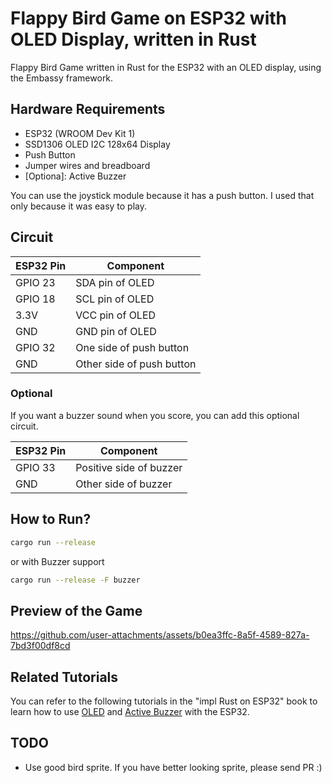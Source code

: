 # Flappy Bird Game on ESP32 with OLED Display, written in Rust

 Flappy Bird Game written in Rust for the ESP32 with an OLED display, using the Embassy framework.

## Hardware Requirements
- ESP32 (WROOM Dev Kit 1)
- SSD1306 OLED I2C 128x64 Display
- Push Button
- Jumper wires and breadboard
- \[Optiona\]: Active Buzzer

You can use the joystick module because it has a push button. I used that only because it was easy to play.
    
## Circuit

| ESP32 Pin | Component               |
|----------|-------------------------|
| GPIO 23  | SDA pin of OLED         |
| GPIO 18  | SCL pin of OLED         |
| 3.3V     | VCC pin of OLED         |
| GND      | GND pin of OLED         |
| GPIO 32   | One side of push button |
| GND      | Other side of push button |

### Optional 

If you want a buzzer sound when you score, you can add this optional circuit.

| ESP32 Pin | Component               |
|----------|-------------------------|
| GPIO 33   | Positive side of buzzer |
| GND      | Other side of buzzer |

## How to Run?

```sh
cargo run --release
```

or with Buzzer support

```sh
cargo run --release -F buzzer
```

## Preview of the Game

https://github.com/user-attachments/assets/b0ea3ffc-8a5f-4589-827a-7bd3f00df8cd

## Related Tutorials

You can refer to the following tutorials in the "impl Rust on ESP32" book to learn how to use [OLED](https://esp32.implrust.com/oled/index.html) and [Active Buzzer](https://esp32.implrust.com/buzzer/index.html) with the ESP32.

## TODO
- Use good bird sprite.  If you have better looking sprite, please send PR :)
